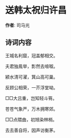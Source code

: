 # 送韩太祝归许昌

**作者**: 司马光

## 诗词内容

王城名利窟，冠盖郁相交。

夫君独鳯举，彯然去喧呶。

颍水清可濯，箕山高可巢。

反顾公相荣，一芥浮堂坳。

□□大吕重，岂知轻斗筲。

苍苍气象严，万木拥寒郊。

□□点隈曲，初旭染林梢。

去去善自将，因声访衡茅。

